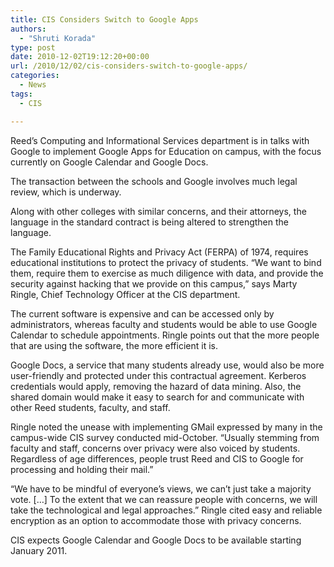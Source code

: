 ```yaml
---
title: CIS Considers Switch to Google Apps
authors: 
  - "Shruti Korada"
type: post
date: 2010-12-02T19:12:20+00:00
url: /2010/12/02/cis-considers-switch-to-google-apps/
categories:
  - News
tags:
  - CIS

---
```

Reed’s Computing and Informational Services department is in talks with Google to implement Google Apps for Education on campus, with the focus currently on Google Calendar and Google Docs.

The transaction between the schools and Google involves much legal review, which is underway.

Along with other colleges with similar concerns, and their attorneys, the language in the standard contract is being altered to strengthen the language.

The Family Educational Rights and Privacy Act (FERPA) of 1974, requires educational institutions to protect the privacy of students. “We want to bind them, require them to exercise as much diligence with data, and provide the security against hacking that we provide on this campus,” says Marty Ringle, Chief Technology Officer at the CIS department.

The current software is expensive and can be accessed only by administrators, whereas faculty and students would be able to use Google Calendar to schedule appointments. Ringle points out that the more people that are using the software, the more efficient it is.

Google Docs, a service that many students already use, would also be more user-friendly and protected under this contractual agreement. Kerberos credentials would apply, removing the hazard of data mining. Also, the shared domain would make it easy to search for and communicate with other Reed students, faculty, and staff.

Ringle noted the unease with implementing GMail expressed by many in the campus-wide CIS survey conducted mid-October. “Usually stemming from faculty and staff, concerns over privacy were also voiced by students. Regardless of age differences, people trust Reed and CIS to Google for processing and holding their mail.”

“We have to be mindful of everyone’s views, we can’t just take a majority vote. [&#8230;] To the extent that we can reassure people with concerns, we will take the technological and legal approaches.” Ringle cited easy and reliable encryption as an option to accommodate those with privacy concerns.

CIS expects Google Calendar and Google Docs to be available starting January 2011.